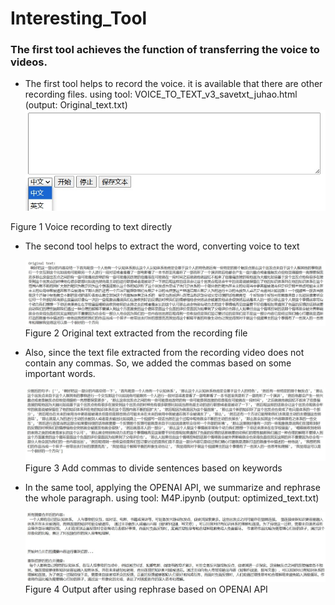 # Interesting_Tool

### The first tool achieves the function of transferring the voice to videos.


- The first tool helps to record the voice. it is available that there are other recording files.
using tool: VOICE_TO_TEXT_v3_savetxt_juhao.html
(output: Original_text.txt)
   ![VOICE TO TEXT HTML USER INTERFACE](./Recordingtool.jpg)
  
Figure 1 Voice recording to text directly


- The second tool helps to extract the word, converting voice to text

   ![Original text extracted from recording file](./original.jpg)
Figure 2 Original text extracted from the recording file


- Also, since the text file extracted from the recording video does not contain any commas. So, we added the commas based on some important words.
   
   ![Add commas to divide sentences based on keywords](./commas.jpg)
Figure 3 Add commas to divide sentences based on keywords


- In the same tool, applying the OPENAI API, we summarize and rephrase the whole paragraph.
using tool: M4P.ipynb
(output: optimized_text.txt)

   ![Output after using rephrase based on OPENAI API](./final_results.jpg)
Figure 4 Output after using rephrase based on OPENAI API
